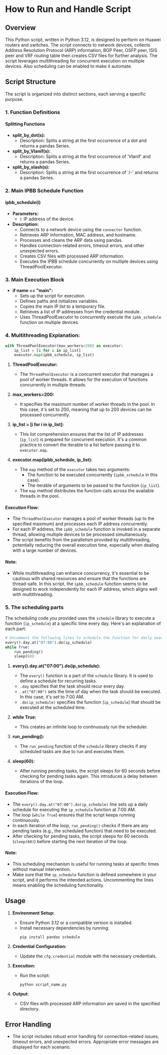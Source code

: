 
# How to Run and Handle Script

## Overview

This Python script, written in Python 3.12, is designed to perform on Huawei routers and switches. The script connects to network devices, collects Address Resolution Protocol (ARP) information, BGP Peer, OSFP peer, ISIS peer and VRF routing table then creates CSV files for further analysis. The script leverages multithreading for concurrent execution on multiple devices. Also scheduling can be enabled to make it automate.

## Script Structure

The script is organized into distinct sections, each serving a specific purpose. 

### 1. Function Definitions

#### Splitting Functions
- **split_by_dot(s):**
  - Description: Splits a string at the first occurrence of a dot and returns a pandas Series.
- **split_by_Vlanif(s):**
  - Description: Splits a string at the first occurrence of 'Vlanif' and returns a pandas Series.
- **split_by_slash(s):**
  - Description: Splits a string at the first occurrence of '/-' and returns a pandas Series.

### 2. Main IPBB Schedule Function

#### ipbb_schedule(i)
- **Parameters:**
  - i: IP address of the device.
- **Description:**
  - Connects to a network device using the `connector` function.
  - Retrieves ARP information, MAC address, and hostname.
  - Processes and cleans the ARP data using pandas.
  - Handles connection-related errors, timeout errors, and other unexpected errors.
  - Creates CSV files with processed ARP information.
  - Executes the IPBB schedule concurrently on multiple devices using ThreadPoolExecutor.

### 3. Main Execution Block

- **if __name__ == "__main__":**
  - Sets up the script for execution.
  - Defines paths and initializes variables.
  - Copies the main IP list to a temporary file.
  - Retrieves a list of IP addresses from the credential module.
  - Uses ThreadPoolExecutor to concurrently execute the `ipbb_schedule` function on multiple devices.


### 4. Multithreading Explanation:

```python
with ThreadPoolExecutor(max_workers=200) as executor:
    ip_list = [i for i in ip_list]
    executor.map(ipbb_schedule, ip_list)
```

1. **ThreadPoolExecutor:**
   - The `ThreadPoolExecutor` is a concurrent executor that manages a pool of worker threads. It allows for the execution of functions concurrently in multiple threads.

2. **max_workers=200:**
   - It specifies the maximum number of worker threads in the pool. In this case, it's set to 200, meaning that up to 200 devices can be processed concurrently.

3. **ip_list = [i for i in ip_list]:**
   - This list comprehension ensures that the list of IP addresses (`ip_list`) is prepared for concurrent execution. It's a common practice to convert the iterable to a list before passing it to `executor.map`.

4. **executor.map(ipbb_schedule, ip_list):**
   - The `map` method of the `executor` takes two arguments:
     - The function to be executed concurrently (`ipbb_schedule` in this case).
     - The iterable of arguments to be passed to the function (`ip_list`).
   - The `map` method distributes the function calls across the available threads in the pool.

#### Execution Flow:

- The `ThreadPoolExecutor` manages a pool of worker threads (up to the specified maximum) and processes each IP address concurrently.
- For each IP address, the `ipbb_schedule` function is invoked in a separate thread, allowing multiple devices to be processed simultaneously.
- The script benefits from the parallelism provided by multithreading, potentially reducing the overall execution time, especially when dealing with a large number of devices.

#### Note:

- While multithreading can enhance concurrency, it's essential to be cautious with shared resources and ensure that the functions are thread-safe. In this script, the `ipbb_schedule` function seems to be designed to work independently for each IP address, which aligns well with multithreading.

### 5. The scheduling parts 
The scheduling code you provided uses the `schedule` library to execute a function (`ip_schedule`) at a specific time every day. Here's an explanation of each part:

```python
# Uncomment the following lines to schedule the function for daily execution
every().day.at("07:00").do(ip_schedule)
while True:
    run_pending()
    sleep(60)
```

1. **every().day.at("07:00").do(ip_schedule):**
   - The `every()` function is a part of the `schedule` library. It is used to define a schedule for recurring tasks.
   - `.day` specifies that the task should recur every day.
   - `.at("07:00")` sets the time of day when the task should be executed. In this case, it's set to 7:00 AM.
   - `.do(ip_schedule)` specifies the function (`ip_schedule`) that should be executed at the scheduled time.

2. **while True:**
   - This creates an infinite loop to continuously run the scheduler.

3. **run_pending():**
   - The `run_pending` function of the `schedule` library checks if any scheduled tasks are due to run and executes them.

4. **sleep(60):**
   - After running pending tasks, the script sleeps for 60 seconds before checking for pending tasks again. This introduces a delay between iterations of the loop.

#### Execution Flow:

- The `every().day.at("07:00").do(ip_schedule)` line sets up a daily schedule for executing the `ip_schedule` function at 7:00 AM.
- The loop (`while True`) ensures that the script keeps running continuously.
- In each iteration of the loop, `run_pending()` checks if there are any pending tasks (e.g., the scheduled function) that need to be executed.
- After checking for pending tasks, the script sleeps for 60 seconds (`sleep(60)`) before starting the next iteration of the loop.

#### Note:

- This scheduling mechanism is useful for running tasks at specific times without manual intervention.
- Make sure that the `ip_schedule` function is defined somewhere in your script, and it performs the intended actions. Uncommenting the lines means enabling the scheduling functionality.

## Usage

1. **Environment Setup:**
   - Ensure Python 3.12 or a compatible version is installed.
   - Install necessary dependencies by running:
     ```
     pip install pandas schedule
     ```

2. **Credential Configuration:**
   - Update the `cfg.credential` module with the necessary credentials.

3. **Execution:**
   - Run the script:
     ```
     python script_name.py
     ```

4. **Output:**
   - CSV files with processed ARP information are saved in the specified directory.


## Error Handling

- The script includes robust error handling for connection-related issues, timeout errors, and unexpected errors. Appropriate error messages are displayed for each scenario.
